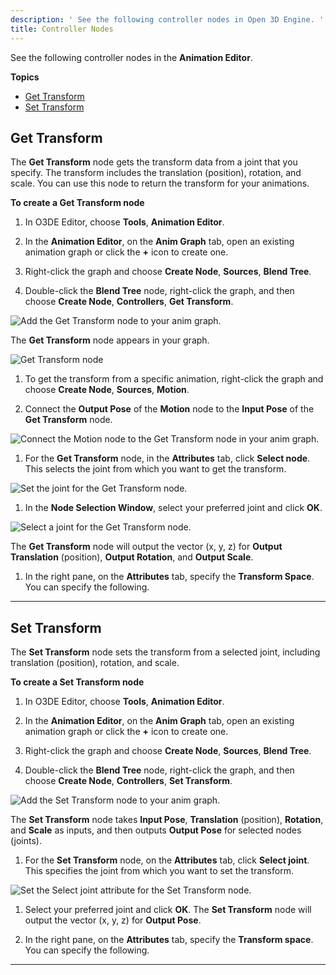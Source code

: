 ```yaml
---
description: ' See the following controller nodes in Open 3D Engine. '
title: Controller Nodes
---
```


See the following controller nodes in the **Animation Editor**.

**Topics**
+ [Get Transform](#animation-editor-get-transform-node)
+ [Set Transform](#animation-editor-set-transform-node)

## Get Transform 

The **Get Transform** node gets the transform data from a joint that you specify. The transform includes the translation (position), rotation, and scale. You can use this node to return the transform for your animations.

**To create a Get Transform node**

1. In O3DE Editor, choose **Tools**, **Animation Editor**.

1. In the **Animation Editor**, on the **Anim Graph** tab, open an existing animation graph or click the **+** icon to create one.

1. Right-click the graph and choose **Create Node**, **Sources**, **Blend Tree**.

1. Double-click the **Blend Tree** node, right-click the graph, and then choose **Create Node**, **Controllers**, **Get Transform**.

![Add the Get Transform node to your anim graph.](/images/user-guide/actor-animation/animation-editor-get-set-transform-1.png)

   The **Get Transform** node appears in your graph.

   ![Get Transform node](/images/user-guide/actor-animation/animation-editor-get-transform.png)

1. To get the transform from a specific animation, right-click the graph and choose **Create Node**, **Sources**, **Motion**.

1. Connect the **Output Pose** of the **Motion** node to the **Input Pose** of the **Get Transform** node.

![Connect the Motion node to the Get Transform node in your anim graph.](/images/user-guide/actor-animation/animation-editor-get-set-transform-2.png)

1. For the **Get Transform** node, in the **Attributes** tab, click **Select node**. This selects the joint from which you want to get the transform.

![Set the joint for the Get Transform node.](/images/user-guide/actor-animation/animation-editor-get-set-transform-6.png)

1. In the **Node Selection Window**, select your preferred joint and click **OK**.

![Select a joint for the Get Transform node.](/images/user-guide/actor-animation/animation-editor-get-set-transform-4.png)

   The **Get Transform** node will output the vector (x, y, z) for **Output Translation** (position), **Output Rotation**, and **Output Scale**.

1. In the right pane, on the **Attributes** tab, specify the **Transform Space**. You can specify the following.
****


## Set Transform 

The **Set Transform** node sets the transform from a selected joint, including translation (position), rotation, and scale.

**To create a Set Transform node**

1. In O3DE Editor, choose **Tools**, **Animation Editor**.

1. In the **Animation Editor**, on the **Anim Graph** tab, open an existing animation graph or click the **+** icon to create one.

1. Right-click the graph and choose **Create Node**, **Sources**, **Blend Tree**.

1. Double-click the **Blend Tree** node, right-click the graph, and then choose **Create Node**, **Controllers**, **Set Transform**.

![Add the Set Transform node to your anim graph.](/images/user-guide/actor-animation/animation-editor-get-set-transform-5.png)

   The **Set Transform** node takes **Input Pose**, **Translation** (position), **Rotation**, and **Scale** as inputs, and then outputs **Output Pose** for selected nodes (joints).

1. For the **Set Transform** node, on the **Attributes** tab, click **Select joint**. This specifies the joint from which you want to set the transform.

![Set the Select joint attribute for the Set Transform node.](/images/user-guide/actor-animation/animation-editor-get-set-transform-3.png)

1. Select your preferred joint and click **OK**. The **Set Transform** node will output the vector (x, y, z) for **Output Pose**.

1. In the right pane, on the **Attributes** tab, specify the **Transform space**. You can specify the following.
****

